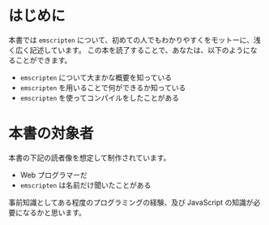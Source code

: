 # はじめに
本書では `emscripten` について、初めての人でもわかりやすくをモットーに、浅く広く記述しています。
この本を読了することで、あなたは、以下のようになることができます。

 - `emscripten` について大まかな概要を知っている
 - `emscripten` を用いることで何ができるか知っている
 - `emscripten` を使ってコンパイルをしたことがある

# 本書の対象者

本書の下記の読者像を想定して制作されています。

 - Web プログラマーだ
 - `emscripten` は名前だけ聞いたことがある

事前知識としてある程度のプログラミングの経験、及び JavaScript の知識が必要になるかと思います。

